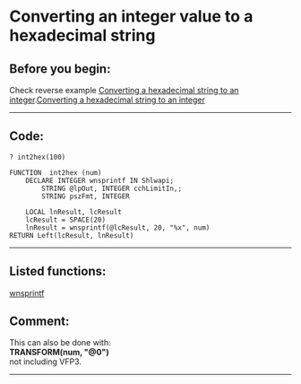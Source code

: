 
# Converting an integer value to a hexadecimal string

## Before you begin:
Check reverse example <a href="?example=107">Converting a hexadecimal string to an integer</a>.[Converting a hexadecimal string to an integer](sample_107.md)  
  
***  


## Code:
```foxpro  
? int2hex(100)

FUNCTION  int2hex (num)
	DECLARE INTEGER wnsprintf IN Shlwapi;
		STRING @lpOut, INTEGER cchLimitIn,;
		STRING pszFmt, INTEGER

	LOCAL lnResult, lcResult
	lcResult = SPACE(20)
	lnResult = wnsprintf(@lcResult, 20, "%x", num)
RETURN Left(lcResult, lnResult)  
```  
***  


## Listed functions:
[wnsprintf](../libraries/shlwapi/wnsprintf.md)  

## Comment:
This can also be done with:  
**TRANSFORM(num, "@0")**  
not including VFP3.  
  
***  

